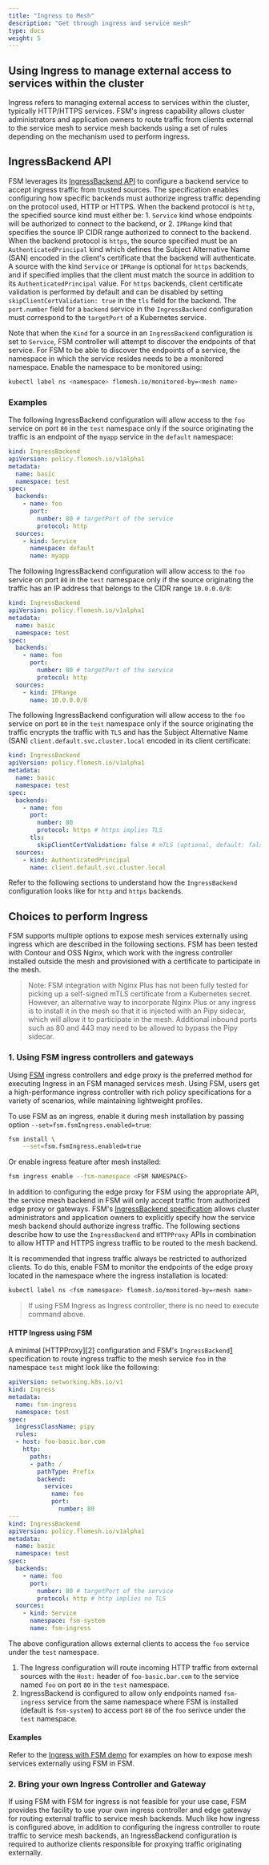 ```yaml
---
title: "Ingress to Mesh"
description: "Get through ingress and service mesh"
type: docs
weight: 5
---
```


## Using Ingress to manage external access to services within the cluster

Ingress refers to managing external access to services within the cluster, typically HTTP/HTTPS services. FSM's ingress capability allows cluster administrators and application owners to route traffic from clients external to the service mesh to service mesh backends using a set of rules depending on the mechanism used to perform ingress.

## IngressBackend API

FSM leverages its [IngressBackend API][1] to configure a backend service to accept ingress traffic from trusted sources. The specification enables configuring how specific backends must authorize ingress traffic depending on the protocol used, HTTP or HTTPS. When the backend protocol is `http`, the specified source kind must either be: 1. `Service` kind whose endpoints will be authorized to connect to the backend, or 2. `IPRange` kind that specifies the source IP CIDR range authorized to connect to the backend. When the backend protocol is `https`, the source specified must be an `AuthenticatedPrincipal` kind which defines the Subject Alternative Name (SAN) encoded in the client's certificate that the backend will authenticate. A source with the kind `Service` or `IPRange` is optional for `https` backends, and if specified implies that the client must match the source in addition to its `AuthenticatedPrincipal` value. For `https` backends, client certificate validation is performed by default and can be disabled by setting `skipClientCertValidation: true` in the `tls` field for the backend. The `port.number` field for a `backend` service in the `IngressBackend` configuration must correspond to the `targetPort` of a Kubernetes service.

Note that when the `Kind` for a source in an `IngressBackend` configuration is set to `Service`, FSM controller will attempt to discover the endpoints of that service. For FSM to be able to discover the endpoints of a service, the namespace in which the service resides needs to be a monitored namespace. Enable the namespace to be monitored using:

```bash
kubectl label ns <namespace> flomesh.io/monitored-by=<mesh name>
```

### Examples

The following IngressBackend configuration will allow access to the `foo` service on port `80` in the `test` namespace only if the source originating the traffic is an endpoint of the `myapp` service in the `default` namespace:
```yaml
kind: IngressBackend
apiVersion: policy.flomesh.io/v1alpha1
metadata:
  name: basic
  namespace: test
spec:
  backends:
    - name: foo
      port:
        number: 80 # targetPort of the service
        protocol: http
  sources:
    - kind: Service
      namespace: default
      name: myapp
```

The following IngressBackend configuration will allow access to the `foo` service on port `80` in the `test` namespace only if the source originating the traffic has an IP address that belongs to the CIDR range `10.0.0.0/8`:
```yaml
kind: IngressBackend
apiVersion: policy.flomesh.io/v1alpha1
metadata:
  name: basic
  namespace: test
spec:
  backends:
    - name: foo
      port:
        number: 80 # targetPort of the service
        protocol: http
  sources:
    - kind: IPRange
      name: 10.0.0.0/8
```

The following IngressBackend configuration will allow access to the `foo` service on port `80` in the `test` namespace only if the source originating the traffic encrypts the traffic with `TLS` and has the Subject Alternative Name (SAN) `client.default.svc.cluster.local` encoded in its client certificate:
```yaml
kind: IngressBackend
apiVersion: policy.flomesh.io/v1alpha1
metadata:
  name: basic
  namespace: test
spec:
  backends:
    - name: foo
      port:
        number: 80
        protocol: https # https implies TLS
      tls:
        skipClientCertValidation: false # mTLS (optional, default: false)
  sources:
    - kind: AuthenticatedPrincipal
      name: client.default.svc.cluster.local
```

Refer to the following sections to understand how the `IngressBackend` configuration looks like for `http` and `https` backends.

## Choices to perform Ingress

FSM supports multiple options to expose mesh services externally using ingress which are described in the following sections. FSM has been tested with Contour and OSS Nginx, which work with the ingress controller installed outside the mesh and provisioned with a certificate to participate in the mesh.

> Note: FSM integration with Nginx Plus has not been fully tested for picking up a self-signed mTLS certificate from a Kubernetes secret. However, an alternative way to incorporate Nginx Plus or any ingress is to install it in the mesh so that it is injected with an Pipy sidecar, which will allow it to participate in the mesh. Additional inbound ports such as 80 and 443 may need to be allowed to bypass the Pipy sidecar.

### 1. Using FSM ingress controllers and gateways

Using [FSM](https://github.com/flomesh-io/fsm) ingress controllers and edge proxy is the preferred method for executing Ingress in an FSM managed services mesh. Using FSM, users get a high-performance ingress controller with rich policy specifications for a variety of scenarios, while maintaining lightweight profiles.

To use FSM as an ingress, enable it during mesh installation by passing option `--set=fsm.fsmIngress.enabled=true`:

```bash
fsm install \
    --set=fsm.fsmIngress.enabled=true
```

Or enable ingress feature after mesh installed:

```bash
fsm ingress enable --fsm-namespace <FSM NAMESPACE>
```

In addition to configuring the edge proxy for FSM using the appropriate API, the service mesh backend in FSM will only accept traffic from authorized edge proxy or gateways. FSM's [IngressBackend specification][1] allows cluster administrators and application owners to explicitly specify how the service mesh backend should authorize ingress traffic. The following sections describe how to use the `IngressBackend` and `HTTPProxy` APIs in combination to allow HTTP and HTTPS ingress traffic to be routed to the mesh backend.

It is recommended that ingress traffic always be restricted to authorized clients. To do this, enable FSM to monitor the endpoints of the edge proxy located in the namespace where the ingress installation is located: 

```bash
kubectl label ns <fsm namespace> flomesh.io/monitored-by=<mesh name>
```

> If using FSM Ingress as Ingress controller, there is no need to execute command above.

#### HTTP Ingress using FSM

A minimal [HTTPProxy][2] configuration and FSM's `IngressBackend`[1] specification to route ingress traffic to the mesh service `foo` in the namespace `test` might look like the following:

```yaml
apiVersion: networking.k8s.io/v1
kind: Ingress
metadata:
  name: fsm-ingress
  namespace: test
spec:
  ingressClassName: pipy
  rules:
  - host: foo-basic.bar.com
    http:
      paths:
      - path: /
        pathType: Prefix
        backend:
          service:
            name: foo
            port:
              number: 80
---
kind: IngressBackend
apiVersion: policy.flomesh.io/v1alpha1
metadata:
  name: basic
  namespace: test
spec:
  backends:
    - name: foo
      port:
        number: 80 # targetPort of the service
        protocol: http # http implies no TLS
  sources:
    - kind: Service
      namespace: fsm-system
      name: fsm-ingress
```

The above configuration allows external clients to access the `foo` service under the `test` namespace.

1. The Ingress configuration will route incoming HTTP traffic from external sources with the `Host:` header of `foo-basic.bar.com` to the service named `foo` on port `80` in the `test` namespace.
2. IngressBackend is configured to allow only endpoints named `fsm-ingress` service from the same namespace where FSM is installed (default is `fsm-system`) to access port `80` of the `foo` serivce under the `test` namespace.

#### Examples

Refer to the [Ingress with FSM demo](/demos/ingress/ingress_to_mesh/) for examples on how to expose mesh services externally using FSM in FSM.

### 2. Bring your own Ingress Controller and Gateway

If using FSM with FSM for ingress is not feasible for your use case, FSM provides the facility to use your own ingress controller and edge gateway for routing external traffic to service mesh backends. Much like how ingress is configured above, in addition to configuring the ingress controller to route traffic to service mesh backends, an IngressBackend configuration is required to authorize clients responsible for proxying traffic originating externally.

[1]: /docs/api_reference/policy/v1alpha1/#policy.flomesh.io/v1alpha1.IngressBackendSpec